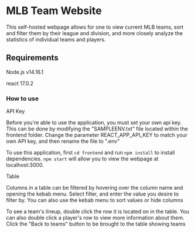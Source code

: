 # MLB Team Website

This self-hosted webpage allows for one to view current MLB teams, sort and filter them by their league and division, and more closely analyze the statistics of individual teams and players.


## Requirements

Node.js v14.16.1

react 17.0.2



### How to use 


API Key


Before you're able to use the application, you must set your own api key. This can be done by modifying the "SAMPLEENV.txt" file located within the frontend folder. Change the parameter REACT_APP_API_KEY to match your own API key, and then rename the file to ".env"

To use this application, first `cd frontend` and run `npm install` to install dependencies. `npm start` will allow you to view the webpage at localhost:3000.


Table


Columns in a table can be filtered by hovering over the column name and opening the kebab menu. Select filter, and enter the value you desire to filter by. You can also use the kebab menu to sort values or hide columns

To see a team's lineup, double click the row it is located on in the table. You can also double click a player's row to view more information about them. Click the "Back to teams" button to be brought to the table showing teams